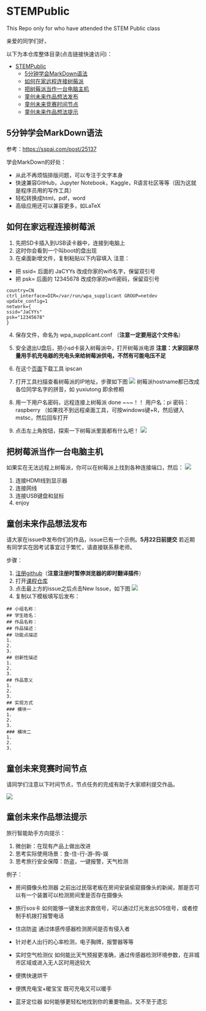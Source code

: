 # STEMPublic
This Repo only for who have attended the STEM Public class

亲爱的同学们好，

以下为本仓库整体目录(点击链接快速访问)：

-   [STEMPublic](#stempublic)
    -   [5分钟学会MarkDown语法](#分钟学会markdown语法)
    -   [如何在家远程连接树莓派](#如何在家远程连接树莓派)
    -   [把树莓派当作一台电脑主机](#把树莓派当作一台电脑主机)
    -   [童创未来作品想法发布](#童创未来作品想法发布)
    -   [童创未来竞赛时间节点](#童创未来竞赛时间节点)
    -   [童创未来作品想法提示](#童创未来作品想法提示)

## 5分钟学会MarkDown语法
参考：https://sspai.com/post/25137

学会MarkDown的好处：
- 从此不再烦恼排版问题，可以专注于文字本身
- 快速兼容GitHub，Jupyter Notebook，Kaggle，R语言社区等等（因为这就是程序员用的写作工具）
- 轻松转换成html，pdf，word
- 高级应用还可以兼容更多，如LaTeX

## 如何在家远程连接树莓派

1. 先把SD卡插入到USB读卡器中，连接到电脑上
2. 这时你会看到一个叫boot的盘出现
3. 在桌面新增文件，复制粘贴以下内容填入
注意：
- 把 ssid= 后面的 JaCYYs  改成你家的wifi名字，保留双引号
- 把 psk= 后面的 12345678 改成你家的wifi密码，保留双引号

```
country=CN
ctrl_interface=DIR=/var/run/wpa_supplicant GROUP=netdev
update_config=1
network={
ssid="JaCYYs"
psk="12345678"
}
```

4. 保存文件，命名为 wpa_supplicant.conf （**注意一定要用这个文件名**）
5. 安全退出U盘后，把小sd卡装入树莓派中，打开树莓派电源
**注意：大家回家尽量用手机充电器的充电头来给树莓派供电，不然有可能电压不足**

6. 在这个[页面](http://www.hide-windows.com/Download/ipscan.exe)下载工具 ipscan
7. 打开工具扫描查看树莓派的IP地址，步骤如下图
![](https://ws4.sinaimg.cn/large/006tNc79gy1g36ydk0j3lj30s20kjwlr.jpg)
树莓派hostname都已改成各位同学名字的拼音，如 yuxiutong 即余修桐
8. 用一下用户名密码，远程连接上树莓派 done ~~~！！
用户名：pi
密码：raspberry
（如果找不到远程桌面工具，可按windows键+R，然后键入mstsc，然后回车打开
9. 点击左上角按钮，探索一下树莓派里面都有什么吧！
![](https://ws1.sinaimg.cn/large/006tNc79gy1g36ylnglxgj30jx0j63zo.jpg)

## 把树莓派当作一台电脑主机

如果实在无法远程上树莓派，你可以在树莓派上找到各种连接端口，然后：
![](https://s3-eu-west-1.amazonaws.com/raspberrypi-education/teaching-physical-computing/plug-in.gif)
1. 连接HDMI线到显示器
2. 连接网线
3. 连接USB键盘和鼠标
4. enjoy

## 童创未来作品想法发布

请大家在issue中发布你们的作品，issue已有一个示例。**5月22日前提交**
若近期有同学实在因考试事宜过于繁忙，请直接联系蔡老师。

步骤：
1. [注册github](https://github.com/join?source=header-home)（**注意注册时暂停浏览器的即时翻译插件**）
2. 打开[课程仓库](https://github.com/JanusChoi/STEMPublic)
3. 点击最上方的issue之后点击New Issue，如下图
![](https://ws4.sinaimg.cn/large/006tNc79gy1g36xd3vvhvj31lg0putm4.jpg)
4. 复制以下模板填写后发布：
```
## 小组名称：
## 学生姓名：
## 作品名称：
## 作品描述：
## 功能点描述
1.
2.
3.
## 创新性描述
1.
2.
3.
## 作品意义
1.
2.
3.
## 实现方式
### 模块一
1.
2.
3.
### 模块二
1.
2.
3.
```

## 童创未来竞赛时间节点

请同学们注意以下时间节点，节点任务的完成有助于大家顺利提交作品。

![](https://ws1.sinaimg.cn/large/006tNc79gy1g36xev861hj30ov0ghgof.jpg)

## 童创未来作品想法提示

旅行智能助手方向提示：
1. 微创新：在现有产品上做出改进
2. 思考实际使用场景：食-住-行-游-购-娱
3. 思考旅行安全保障：防盗，一键报警，天气检测

例子：
- 房间摄像头检测器
之前出过民宿老板在房间安装偷窥摄像头的新闻，那是否可以有一个装置可以检测房间里是否存在摄像头

- 旅行sos卡
如何能够一键发出求救信号，可以通过灯光发出SOS信号，或者控制手机拨打报警电话

- 住店防盗
通过体感传感器检测房间是否有侵入者

- 针对老人出行的心率检测，电子胸牌，报警器等等

- 实时空气检测仪
如何能比天气预报更准确，通过传感器检测环境参数，在非城市区域或进入无人区时用途较大

- 便携快速烘干

- 便携充电宝+暖宝宝
既可充电又可以暖手

- 蓝牙定位器
如何能够更轻松地找到你的重要物品，又不至于遗忘
